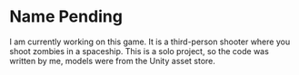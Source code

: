 # Name Pending

I am currently working on this game. It is a third-person shooter where you shoot zombies in a spaceship. This is a solo project, so the code was written by me, models were from the Unity asset store.
